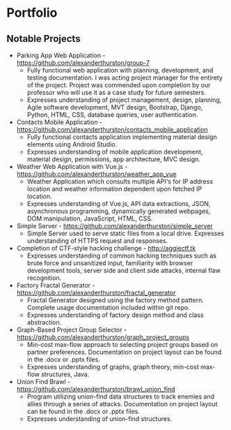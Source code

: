 # Portfolio
## Notable Projects
- Parking App Web Application - https://github.com/alexanderthurston/group-7
  - Fully functional web application with planning, development, and testing documentation. I was acting project manager for the entirety of the project. Project was commended upon completion by our professor who will use it as a case study for future semesters. 
  - Expresses understanding of project management, design, planning, Agile software development, MVT design, Bootstrap, Django, Python, HTML, CSS, database queries, user authentication.
- Contacts Mobile Application - https://github.com/alexanderthurston/contacts_mobile_application
  - Fully functional contacts application implementing material design elements using Android Studio. 
  - Expresses understanding of mobile application development, material design, permissions, app architecture, MVC design.
- Weather Web Application with Vue.js - https://github.com/alexanderthurston/weather_app_vue
  - Weather Application which consults multiple API's for IP address location and weather information dependent upon fetched IP location. 
  - Expresses understanding of Vue.js, API data extractions, JSON, asynchronous programming, dynamically generated webpages, DOM manipulation, JavaScript, HTML, CSS. 
- Simple Server - https://github.com/alexanderthurston/simple_server
  - Simple Server used to serve static files from a local drive. Expresses understanding of HTTPS request and responses.
- Completion of CTF-style hacking challenge - http://aggiectf.tk
  - Expresses understanding of common hacking techniques such as brute force and unsanitized input, familiarity with browser development tools, server side and client side attacks, internal flaw recognition.      
- Factory Fractal Generator - https://github.com/alexanderthurston/fractal_generator
  - Fractal Generator designed using the factory method pattern. Complete usage documentation included within git repo. 
  - Expresses understanding of factory design method and class abstraction.
- Graph-Based Project Group Selector - https://github.com/alexanderthurston/graph_project_groups
  - Min-cost max-flow approach to selecting project groups based on partner preferences. Documentation on project layout can be found in the .docx or .pptx files. 
  - Expresses understanding of graphs, graph theory, min-cost max-flow structures, Java.  
- Union Find Brawl - https://github.com/alexanderthurston/brawl_union_find
  - Program utilizing union-find data structures to track enemies and allies through a series of attacks. Documentation on project layout can be found in the .docx or .pptx files.
  - Expresses understanding of union-find structures.

